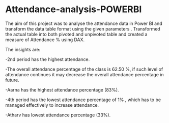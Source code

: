 # Attendance-analysis-POWERBI
The aim of this project was to analyse the attendance data in Power BI and transform the data table format using the given parameters .
Transformed the actual table into both pivoted and unpivoted table and created a measure of Attendance % using DAX.

The insights are:

-2nd period has the highest attendance.

-The overall attendance percentage of the class is 62.50 %, if such level of attendance continues it may decrease the overall attendance percentage in future.

-Aarna has the highest attendance percentage (83%).

-4th period has the lowest attendance percentage of 1% , which has to be managed effectively to increase attendance.

-Atharv has lowest attendance percentage (33%).

